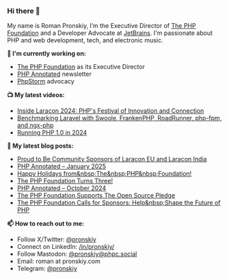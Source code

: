 ### Hi there 👋

My name is Roman Pronskiy, I’m the Executive Director of [The PHP Foundation](https://thephp.foundation/) and a Developer Advocate at [JetBrains](https://www.jetbrains.com/). I'm passionate about PHP and web development, tech, and electronic music.

**👷 I'm currently working on:**
- [The PHP Foundation](http://thephp.foundation/) as its Executive Director
- [PHP Annotated](https://info.jetbrains.com/PHP-Annotated-Subscription.html) newsletter
- [PhpStorm](https://jetbrains.com/phpstorm/) advocacy

**📺 My latest videos:**
- [Inside Laracon 2024: PHP's Festival of Innovation and Connection](https://www.youtube.com/watch?v=WDitiAjJg7g)
- [Benchmarking Laravel with Swoole, FrankenPHP, RoadRunner, php-fpm, and ngx-php](https://www.youtube.com/watch?v=ZB129Tjkas8)
- [Running PHP 1.0 in 2024](https://www.youtube.com/watch?v=0BPExYh5Anw)

**📜 My latest blog posts:**
<!-- BLOG-POST-LIST:START -->
- [Proud to Be Community Sponsors of Laracon EU and Laracon India](https://thephp.foundation/blog/2025/01/31/laracons/)
- [PHP Annotated – January 2025](https://blog.jetbrains.com/phpstorm/2025/01/php-annotated-january-2025)
- [Happy Holidays from&amp;nbsp;The&amp;nbsp;PHP&amp;nbsp;Foundation!](https://thephp.foundation/blog/2024/12/23/happy-holidays-from-the-php-foundation/)
- [The PHP Foundation Turns Three!](https://thephp.foundation/blog/2024/11/22/php-foundation-turns-three/)
- [PHP Annotated – October 2024](https://blog.jetbrains.com/phpstorm/2024/10/php-annotated-october-2024)
- [The PHP Foundation Supports The Open Source Pledge](https://thephp.foundation/blog/2024/10/08/open-source-pledge/)
- [The PHP Foundation Calls for Sponsors: Help&amp;nbsp;Shape the Future of PHP](https://thephp.foundation/blog/2024/09/30/call-fo-sponsors/)
<!-- BLOG-POST-LIST:END -->

**📫 How to reach out to me:**
- Follow X/Twitter: [@pronskiy](https://twitter.com/pronskiy)
- Connect on LinkedIn: [/in/pronskiy/](https://www.linkedin.com/in/pronskiy/)
- Follow Mastodon: [@pronskiy@phpc.social](https://phpc.social/@pronskiy)
- Email: roman at pronskiy.com
- Telegram: [@pronskiy](https://t.me/pronskiy)

<!--
- 💬 Ask me about [PhpStorm](https://www.jetbrains.com/phpstorm/) and PHP.

Here are some ideas to get you started:

- 🔭 I’m currently working on ...
- 🌱 I’m currently learning ...
- 👯 I’m looking to collaborate on ...
- 🤔 I’m looking for help with ...
- 💬 Ask me about ...
- 📫 How to reach me: ...
- 😄 Pronouns: ...
- ⚡ Fun fact: ...
-->
